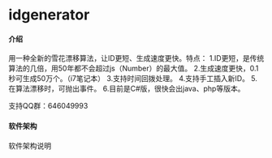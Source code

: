 # idgenerator

#### 介绍
用一种全新的雪花漂移算法，让ID更短、生成速度更快。特点：
1.ID更短，是传统算法的几倍，用50年都不会超过js（Number）的最大值。
2.生成速度更快，0.1秒可生成50万个。（i7笔记本）
3.支持时间回拨处理。
4.支持手工插入新ID。
5.在算法漂移时，可抛出事件。
6.目前是C#版，很快会出java、php等版本。

支持QQ群：646049993


#### 软件架构
软件架构说明

